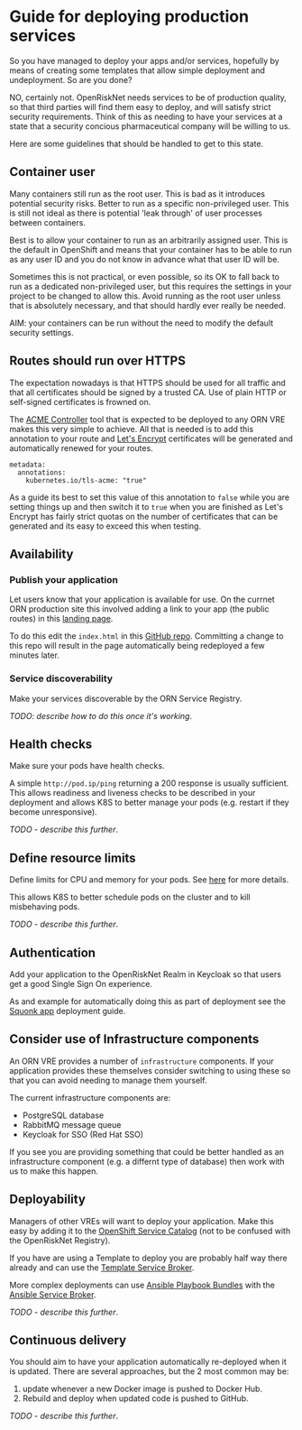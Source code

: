 # Guide for deploying production services

So you have managed to deploy your apps and/or services, hopefully by means of creating some templates that
allow simple deployment and undeployment. So are you done?

NO, certainly not. OpenRiskNet needs services to be of production quality, so that third parties will find
them easy to deploy, and will satisfy strict security requirements. Think of this as needing to have your
services at a state that a security concious pharmaceutical company will be willing to us.

Here are some guidelines that should be handled to get to this state.

## Container user

Many containers still run as the root user. This is bad as it introduces potential security risks.
Better to run as a specific non-privileged user. This is still not ideal as there is potential 
'leak through' of user processes between containers.

Best is to allow your container to run as an arbitrarily assigned user. This is the default in OpenShift and
means that your container has to be able to run as any user ID and you do not know in advance what that user 
ID will be.

Sometimes this is not practical, or even possible, so its OK to fall back to run as a dedicated non-privileged
user, but this requires the settings in your project to be changed to allow this. 
Avoid running as the root user unless that is absolutely necessary, and that should hardly ever really be needed.

AIM: your containers can be run without the need to modify the default security settings.

## Routes should run over HTTPS

The expectation nowadays is that HTTPS should be used for all traffic and that all certificates should be signed by 
a trusted CA. Use of plain HTTP or self-signed certificates is frowned on.

The [ACME Controller](acme-controller) tool that is expected to be deployed to any ORN VRE makes this very simple to 
achieve. All that is needed is to add this annotation to your route and [Let's Encrypt](https://letsencrypt.org/) 
certificates will be generated and automatically renewed for your routes.
```
metadata:
  annotations:
    kubernetes.io/tls-acme: "true"
``` 
As a guide its best to set this value of this annotation to `false` while you are setting things up and then switch 
it to `true` when you are finished as Let's Encrypt has fairly strict quotas on the number of certificates that 
can be generated and its easy to exceed this when testing.

## Availability

### Publish your application

Let users know that your application is available for use.
On the currnet ORN production site this involved adding a link to your app (the public routes) in this 
[landing page](https://home.prod.openrisknet.org/).

To do this edit the `index.html` in this [GitHub repo](https://github.com/OpenRiskNet/landing_page).
Committing a change to this repo will result in the page automatically being redeployed a few minutes 
later.

### Service discoverability
Make your services discoverable by the ORN Service Registry.

_TODO: describe how to do this once it's working_.

## Health checks
Make sure your pods have health checks.

A simple `http://pod.ip/ping` returning a 200 response is usually sufficient.
This allows readiness and liveness checks to be described in your deployment and allows K8S to better
manage your pods (e.g. restart if they become unresponsive).

_TODO - describe this further_.

## Define resource limits

Define limits for CPU and memory for your pods. See [here](https://docs.openshift.org/3.7/dev_guide/compute_resources.html) 
for more details.

This allows K8S to better schedule pods on the cluster and to kill misbehaving pods.

_TODO - describe this further_.

## Authentication

Add your application to the OpenRiskNet Realm in Keycloak so that users get a good Single Sign On experience. 

As and example for automatically doing this as part of deployment see the 
[Squonk app](https://github.com/InformaticsMatters/squonk/blob/openshift/openshift/templates/README.md) 
deployment guide.

## Consider use of Infrastructure components

An ORN VRE provides a number of `infrastructure` components. If your application provides these themselves consider
switching to using these so that you can avoid needing to manage them yourself.

The current infrastructure components are:

* PostgreSQL database
* RabbitMQ message queue
* Keycloak for SSO (Red Hat SSO)

If you see you are providing something that could be better handled as an infrastructure component (e.g. a differnt type
of database) then work with us to make this happen. 

## Deployability

Managers of other VREs will want to deploy your application. Make this easy by adding it to the 
[OpenShift Service Catalog](https://docs.openshift.org/latest/architecture/service_catalog/index.html)
(not to be confused with the OpenRiskNet Registry).

If you have are using a Template to deploy you are probably half way there already and can use the 
[Template Service Broker](https://docs.openshift.org/latest/architecture/service_catalog/template_service_broker.html).

More complex deployments can use 
[Ansible Playbook Bundles](https://docs.openshift.org/latest/apb_devel/index.html) with the 
[Ansible Service Broker](https://docs.openshift.org/latest/architecture/service_catalog/ansible_service_broker.html).
 
_TODO - describe this further_. 

## Continuous delivery

You should aim to have your application automatically re-deployed when it is updated.
There are several approaches, but the 2 most common may be:

1. update whenever a new Docker image is pushed to Docker Hub.
1. Rebuild and deploy when updated code is pushed to GitHub.

_TODO - describe this further_.


